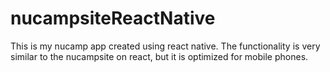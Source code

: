 # nucampsiteReactNative
This is my nucamp app created using react native. The functionality is very similar to the nucampsite on react, but it is optimized for mobile phones.
